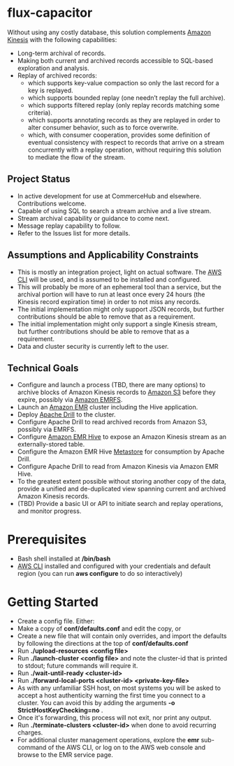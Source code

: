 # flux-capacitor
Without using any costly database, this solution complements
[Amazon Kinesis](http://aws.amazon.com/kinesis/) with the following capabilities:
* Long-term archival of records.
* Making both current and archived records accessible to SQL-based exploration and analysis.
* Replay of archived records:
  * which supports key-value compaction so only the last record for a key is replayed.
  * which supports bounded replay (one needn’t replay the full archive).
  * which supports filtered replay (only replay records matching some criteria).
  * which supports annotating records as they are replayed in order to alter
consumer behavior, such as to force overwrite.
  * which, with consumer cooperation, provides some definition of eventual
consistency with respect to records that arrive on a stream concurrently with a
replay operation, without requiring this solution to mediate the flow of the stream.

## Project Status
* In active development for use at CommerceHub and elsewhere. Contributions welcome.
* Capable of using SQL to search a stream archive and a live stream.
* Stream archival capability or guidance to come next.
* Message replay capability to follow.
* Refer to the Issues list for more details.

## Assumptions and Applicability Constraints
* This is mostly an integration project, light on actual software. The
[AWS CLI](http://aws.amazon.com/cli/) will be used, and is assumed to be
installed and configured.
* This will probably be more of an ephemeral tool than a service, but the
archival portion will have to run at least once every 24 hours (the Kinesis
record expiration time) in order to not miss any records.
* The initial implementation might only support JSON records, but further
contributions should be able to remove that as a requirement.
* The initial implementation might only support a single Kinesis stream, but
further contributions should be able to remove that as a requirement.
* Data and cluster security is currently left to the user.

## Technical Goals
* Configure and launch a process (TBD, there are many options) to archive
blocks of Amazon Kinesis records to [Amazon S3](http://aws.amazon.com/s3/)
before they expire, possibly via
[Amazon EMRFS](http://docs.aws.amazon.com/ElasticMapReduce/latest/DeveloperGuide/emr-fs.html).
* Launch an [Amazon EMR](http://aws.amazon.com/elasticmapreduce/) cluster
including the Hive application.
* Deploy [Apache Drill](http://drill.apache.org/) to the cluster.
* Configure Apache Drill to read archived records from Amazon S3, possibly via EMRFS.
* Configure [Amazon EMR Hive](http://docs.aws.amazon.com/ElasticMapReduce/latest/DeveloperGuide/emr-hive.html)
to expose an Amazon Kinesis stream as an externally-stored table.
* Configure the Amazon EMR Hive
[Metastore](https://drill.apache.org/docs/hive-storage-plugin/) for consumption
by Apache Drill.
* Configure Apache Drill to read from Amazon Kinesis via Amazon EMR Hive.
* To the greatest extent possible without storing another copy of the data,
provide a unified and de-duplicated view spanning current and archived Amazon Kinesis records.
* (TBD) Provide a basic UI or API to initiate search and replay operations, and monitor progress.

# Prerequisites
* Bash shell installed at **/bin/bash**
* [AWS CLI](http://aws.amazon.com/cli/) installed and configured with your
credentials and default region (you can run **aws configure** to do so interactively)

# Getting Started
* Create a config file. Either:
 * Make a copy of **conf/defaults.conf** and edit the copy, or
 * Create a new file that will contain only overrides, and import the defaults
by following the directions at the top of **conf/defaults.conf**
* Run **./upload-resources &lt;config file&gt;**
* Run **./launch-cluster &lt;config file&gt;** and note the cluster-id that is
printed to stdout; future commands will require it.
* Run **./wait-until-ready &lt;cluster-id&gt;**
* Run **./forward-local-ports &lt;cluster-id&gt; &lt;private-key-file&gt;**
 * As with any unfamiliar SSH host, on most systems you will be asked to accept a host authenticity warning the
first time you connect to a cluster. You can avoid this by adding the arguments **-o StrictHostKeyChecking=no** .
 * Once it's forwarding, this process will not exit, nor print any output.
* Run **./terminate-clusters &lt;cluster-id&gt;** when done to avoid recurring charges.
* For additional cluster management operations, explore the **emr** sub-command of the AWS CLI, or log on to the AWS web
console and browse to the EMR service page.
